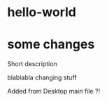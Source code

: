 # hello-world
# some changes

Short description

blablabla
changing stuff

Added from Desktop main file ?!

